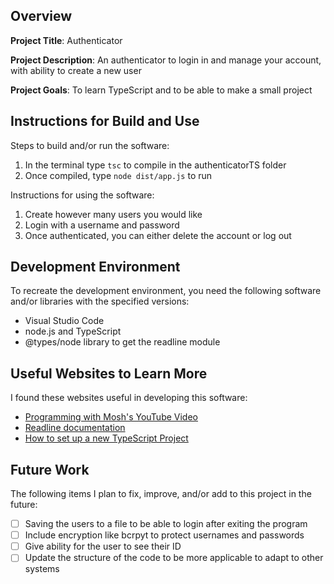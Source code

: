 ## Overview

**Project Title**: Authenticator

**Project Description**: An authenticator to login in and manage your account, with ability to create a new user

**Project Goals**: To learn TypeScript and to be able to make a small project 

## Instructions for Build and Use

Steps to build and/or run the software:

1. In the terminal type ```tsc``` to compile in the authenticatorTS folder
2. Once compiled, type ```node dist/app.js``` to run

Instructions for using the software:

1. Create however many users you would like
2. Login with a username and password
3. Once authenticated, you can either delete the account or log out

## Development Environment 

To recreate the development environment, you need the following software and/or libraries with the specified versions:

* Visual Studio Code
* node.js and TypeScript
* @types/node library to get the readline module

## Useful Websites to Learn More

I found these websites useful in developing this software:

* [Programming with Mosh's YouTube Video](https://youtu.be/d56mG7DezGs?si=2cVifI27mkl_GaCA)
* [Readline documentation](https://nodejs.org/api/readline.html)
* [How to set up a new TypeScript Project](https://www.digitalocean.com/community/tutorials/typescript-new-project)

## Future Work

The following items I plan to fix, improve, and/or add to this project in the future:

* [ ] Saving the users to a file to be able to login after exiting the program
* [ ] Include encryption like bcrpyt to protect usernames and passwords
* [ ] Give ability for the user to see their ID
* [ ] Update the structure of the code to be more applicable to adapt to other systems
